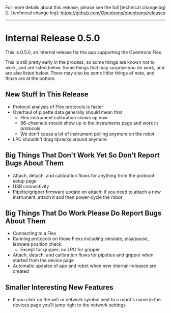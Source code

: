 For more details about this release, please see the full [technical changelog][].
[technical change log]: https://github.com/Opentrons/opentrons/releases

---

# Internal Release 0.5.0

This is 0.5.0, an internal release for the app supporting the Opentrons Flex.

This is still pretty early in the process, so some things are known not to work, and are listed below. Some things that may surprise you do work, and are also listed below. There may also be some littler things of note, and those are at the bottom.

## New Stuff In This Release
- Protocol analysis of Flex protocols is faster
- Overhaul of pipette data generally should mean that 
  - Flex instrument calibration shows up now
  - 96-channels should show up in the instruments page and work in protocols
  - We don't cause a lot of instrument polling anymore on the robot
- LPC shouldn't drag tipracks around anymore


## Big Things That Don't Work Yet So Don't Report Bugs About Them
- Attach, detach, and calibration flows for anything from the protocol setup page
- USB connectivity
- Pipette/gripper firmware update on attach: if you need to attach a new instrument, attach it and then power-cycle the robot


## Big Things That Do Work Please Do Report Bugs About Them
- Connecting to a Flex
- Running protocols on those Flexs including simulate, play/pause, labware position check
  - Except for gripper; no LPC for gripper
- Attach, detach, and calibration flows for pipettes and gripper  when started from the device page
- Automatic updates of app and robot when new internal-releases are created

## Smaller Interesting New Features
- If you click on the wifi or network symbol next to a robot's name in the devices page you'll jump right to the network settings

